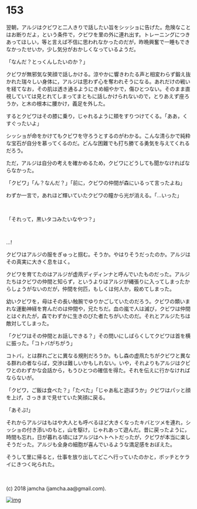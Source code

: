 # 153

翌朝，アルジはクビワと二人きりで話したい旨をシッショに告げた。危険なことはお断りだよ，という条件で，クビワを里の外に連れ出す。トレーニングにつきあってほしい，等と言えば不信に思われなかったのだが，昨晩興奮で一睡もできなかったせいか，少し気分がおかしくなっているようだ。  

「なんだ？とっくんしたいのか？」  

クビワが無邪気な笑顔で話しかける。涼やかに響きわたる声と相変わらず鍛え抜かれた瑞々しい身体に，アルジは思わず心を奪われそうになる。あれだけの戦いを経てなお，その肌は透き通るようにきめ細やかで，傷ひとつない。そのまま直視していては見とれてしまってまともに話しかけられないので，とりあえず座ろうか，と木の根本に腰かけ，義足を外した。  

するとクビワはその膝に乗り，じゃれるように頬をすりつけてくる。「ああ，くすぐったいよ」  

シッショが命をかけてもクビワを守ろうとするのがわかる。こんな清らかで純粋な宝石が自分を慕ってくるのだ。どんな困難でも打ち勝てる勇気を与えてくれるだろう。  

ただ，アルジは自分の考えを確かめるため，クビワにどうしても聞かなければならなかった。  

「クビワ」「ん？なんだ？」「前に，クビワの仲間が森にいるって言ったよね」  

わずか一言で，あれほど輝いていたクビワの瞳から光が消える。「…いった」  

<br>  

「それって，黒いタコみたいなやつ？」  

<br>  

…!  

クビワはアルジの服をぎゅっと掴む。そうか。やはりそうだったのか。アルジはその真実に大きく息をはく。  

クビワを育てたのはアルジが虚凧ディディンナと呼んでいたものだった。アルジたちはクビワの仲間と知らず，というよりはアルジが縄張りに入ってしまったからしょうがないのだが，仲間を何匹，もしくは何人か，殺めてしまった。  

幼いクビワを，母はその長い触腕でゆりかごしていたのだろう。クビワの類いまれな運動神経を育んだのは仲間や，兄たちだ。血の嵐で人は滅び，クビワは仲間とはぐれたが，森でわずかに生きのびた者たちがいたのだ。それとアルジたちは敵対してしまった。  

「クビワはその仲間とお話しできる？」その問いにしばらくしてクビワは首を横に振った。「コトバがちがう」  

コトバ，とは群れごとに異なる規則だろうか。もし森の虚凧たちがクビワと異なる群れの者ならば，交渉は難しいかもしれない。いや，それよりもアルジはクビワとのわずかな会話から，もうひとつの確信を得た。それを伝えに行かなければならないが。  

「クビワ，ご飯は食べた？」「たべた」「じゃあ私と遊ぼうか」クビワはパッと顔を上げ，さっきまで見せていた笑顔に戻る。  

「あそぶ!」  

それからアルジはもはや大人とも呼べるほど大きくなったキバとツメを連れ，シッショの付き添いのもと，山を駆け，じゃれあって遊んだ。昔に戻ったように，時間も忘れ，日が暮れる頃にはアルジはヘトヘトだったが，クビワが本当に楽しそうだった。アルジも全身の細胞が喜んでいるような満足感をおぼえた。  

そうして里に帰ると，仕事を放り出してどこへ行っていたのかと，ボッチとケライにきつく叱られた。  

<br>  
<br>  
(c) 2018 jamcha (jamcha.aa@gmail.com).  

[![img](http://i.creativecommons.org/l/by-nc-sa/4.0/88x31.png)](http://creativecommons.org/licenses/by-nc-sa/4.0/deed)